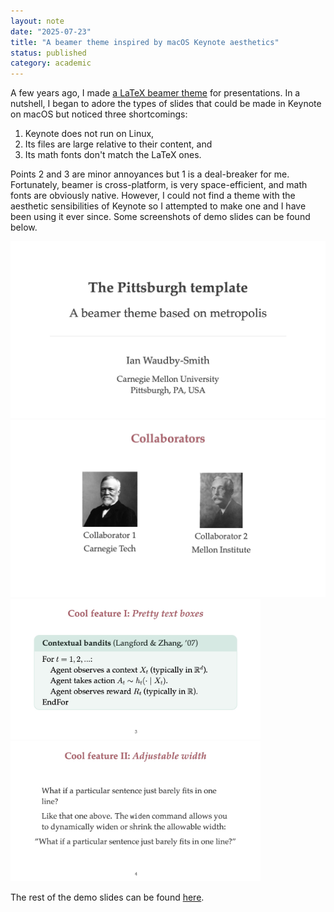 ```yaml
---
layout: note 
date: "2025-07-23" 
title: "A beamer theme inspired by macOS Keynote aesthetics"
status: published
category: academic
---
```


A few years ago, I made [a LaTeX beamer theme](https://github.com/WannabeSmith/beamertheme-pittsburgh/) for presentations. In a nutshell, I began to adore the types of slides that could be made in Keynote on macOS but noticed three shortcomings:

1. Keynote does not run on Linux,
2. Its files are large relative to their content, and
3. Its math fonts don't match the LaTeX ones.

Points 2 and 3 are minor annoyances but 1 is a deal-breaker for me. Fortunately, beamer is cross-platform, is very space-efficient, and math fonts are obviously native. However, I could not find a theme with the aesthetic sensibilities of Keynote so I attempted to make one and I have been using it ever since. Some screenshots of demo slides can be found below.

<img class="images-beamerthemepgh"
src="/assets/images/blogposts/beamertheme-pittsburgh/demo_titlepage.jpg" />
<br/>
<img class="images-beamerthemepgh" src="/assets/images/blogposts/beamertheme-pittsburgh/demo_collaborators.jpg" />
<br/>
<img class="images-beamerthemepgh" src="/assets/images/blogposts/beamertheme-pittsburgh/demo_textbox.jpg" width="400" />
<br/>
<img class="images-beamerthemepgh" src="/assets/images/blogposts/beamertheme-pittsburgh/demo_width.jpg" width="400" />

The rest of the demo slides can be found [here](https://github.com/WannabeSmith/beamertheme-pittsburgh/blob/main/demo/demo_presentation.pdf).
